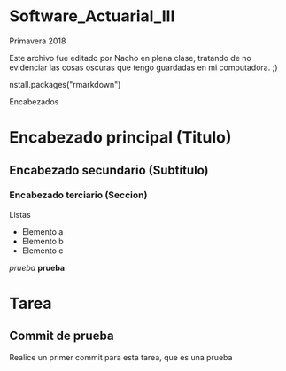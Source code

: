 # Software_Actuarial_III
Primavera 2018

Este archivo fue editado por Nacho en plena clase, tratando de no evidenciar las cosas oscuras que tengo guardadas en mi computadora. ;)

nstall.packages("rmarkdown")

Encabezados
# Encabezado principal (Titulo)
## Encabezado secundario (Subtitulo)
### Encabezado terciario (Seccion)

Listas
* Elemento a
* Elemento b
* Elemento c

*prueba*
**prueba**




# Tarea
## Commit de prueba
Realice un primer commit para esta tarea, que es una prueba